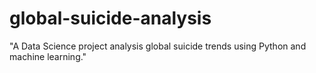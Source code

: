 # global-suicide-analysis
"A Data Science project analysis global suicide trends using Python and machine learning."
